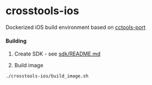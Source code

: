 crosstools-ios
========

Dockerized iOS build environment based on [cctools-port](https://github.com/tpoechtrager/cctools-port) 

#### Building

1. Create SDK - see [sdk/README.md](sdk/README.md)

2. Build image

```bash
./crosstools-ios/build_image.sh
```
